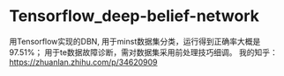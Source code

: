 # Tensorflow_deep-belief-network
用Tensorflow实现的DBN,
用于minst数据集分类，运行得到正确率大概是97.51%；
用于te数据故障诊断，需对数据集采用前处理技巧细调。
我的知乎：https://zhuanlan.zhihu.com/p/34620909
